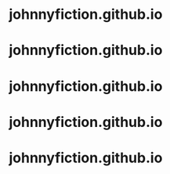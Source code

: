 # johnnyfiction.github.io
# johnnyfiction.github.io
# johnnyfiction.github.io
# johnnyfiction.github.io
# johnnyfiction.github.io
